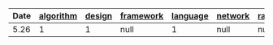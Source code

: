 |  Date   | [algorithm](algorithm)  | [design](design)  | [framework](framework)  | [language](language)  | [network](network)  | [rabbitmq](rabbitmq)  | [redis](redis)  |  [system](system)  |  [mysql](mysql)  | 
|  ----   |  ----   |  ----   |  ----   |  ----   |  ----   |  ----   |  ----   |  ----   |  ----   |
| 5.26    | 1 | 1 | null | 1 | null | null | 1 | 1 | 1 |